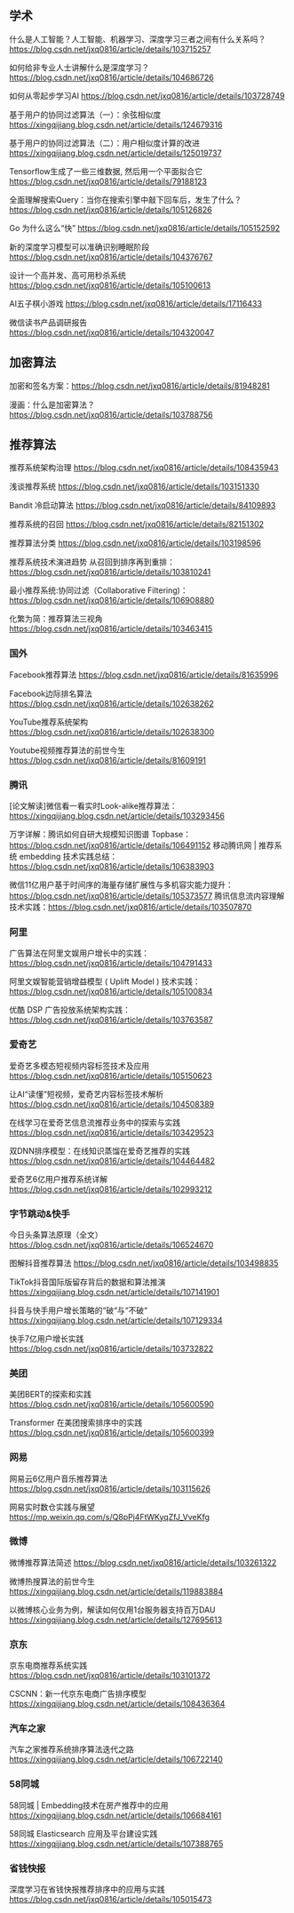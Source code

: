 ## 学术
什么是人工智能？人工智能、机器学习、深度学习三者之间有什么关系吗？
https://blog.csdn.net/jxq0816/article/details/103715257

如何给非专业人士讲解什么是深度学习？
https://blog.csdn.net/jxq0816/article/details/104686726

如何从零起步学习AI
https://blog.csdn.net/jxq0816/article/details/103728749

基于用户的协同过滤算法（一）：余弦相似度
https://xingqijiang.blog.csdn.net/article/details/124679316

基于用户的协同过滤算法（二）：用户相似度计算的改进
https://xingqijiang.blog.csdn.net/article/details/125019737

Tensorflow生成了一些三维数据, 然后用一个平面拟合它
https://blog.csdn.net/jxq0816/article/details/79188123

全面理解搜索Query：当你在搜索引擎中敲下回车后，发生了什么？
https://blog.csdn.net/jxq0816/article/details/105126826

Go 为什么这么“快”
https://blog.csdn.net/jxq0816/article/details/105152592

新的深度学习模型可以准确识别睡眠阶段
https://blog.csdn.net/jxq0816/article/details/104376767

设计一个高并发、高可用秒杀系统
https://blog.csdn.net/jxq0816/article/details/105100613

AI五子棋小游戏
https://blog.csdn.net/jxq0816/article/details/17116433

微信读书产品调研报告
https://blog.csdn.net/jxq0816/article/details/104320047

## 加密算法

加密和签名方案：https://blog.csdn.net/jxq0816/article/details/81948281

漫画：什么是加密算法？https://blog.csdn.net/jxq0816/article/details/103788756

## 推荐算法

推荐系统架构治理
https://blog.csdn.net/jxq0816/article/details/108435943

浅谈推荐系统
https://blog.csdn.net/jxq0816/article/details/103151330

Bandit 冷启动算法
https://blog.csdn.net/jxq0816/article/details/84109893

推荐系统的召回
https://blog.csdn.net/jxq0816/article/details/82151302

推荐算法分类
https://blog.csdn.net/jxq0816/article/details/103198596

推荐系统技术演进趋势
从召回到排序再到重排：https://blog.csdn.net/jxq0816/article/details/103810241

最小推荐系统:协同过滤（Collaborative Filtering)：https://blog.csdn.net/jxq0816/article/details/106908880

化繁为简：推荐算法三视角 https://blog.csdn.net/jxq0816/article/details/103463415



### 国外

Facebook推荐算法
https://blog.csdn.net/jxq0816/article/details/81635996

Facebook边际排名算法
https://blog.csdn.net/jxq0816/article/details/102638262

YouTube推荐系统架构
https://blog.csdn.net/jxq0816/article/details/102638300

Youtube视频推荐算法的前世今生
https://blog.csdn.net/jxq0816/article/details/81609191

### 腾讯
[论文解读]微信看一看实时Look-alike推荐算法：https://xingqijiang.blog.csdn.net/article/details/103293456

万字详解：腾讯如何自研大规模知识图谱 Topbase：https://blog.csdn.net/jxq0816/article/details/106491152
移动腾讯网 | 推荐系统 embedding 技术实践总结：https://blog.csdn.net/jxq0816/article/details/106383903

微信11亿用户基于时间序的海量存储扩展性与多机容灾能力提升：https://blog.csdn.net/jxq0816/article/details/105373577
腾讯信息流内容理解技术实践：https://blog.csdn.net/jxq0816/article/details/103507870

### 阿里
广告算法在阿里文娱用户增长中的实践：https://blog.csdn.net/jxq0816/article/details/104791433

阿里文娱智能营销增益模型 ( Uplift Model ) 技术实践：https://blog.csdn.net/jxq0816/article/details/105100834

优酷 DSP 广告投放系统架构实践：https://blog.csdn.net/jxq0816/article/details/103763587

### 爱奇艺
爱奇艺多模态短视频内容标签技术及应用
https://blog.csdn.net/jxq0816/article/details/105150623

让AI“读懂”短视频，爱奇艺内容标签技术解析
https://blog.csdn.net/jxq0816/article/details/104508389

在线学习在爱奇艺信息流推荐业务中的探索与实践
https://blog.csdn.net/jxq0816/article/details/103429523

双DNN排序模型：在线知识蒸馏在爱奇艺推荐的实践
https://blog.csdn.net/jxq0816/article/details/104464482

爱奇艺6亿用户推荐系统详解
https://blog.csdn.net/jxq0816/article/details/102993212

### 字节跳动&快手

今日头条算法原理（全文）
https://blog.csdn.net/jxq0816/article/details/106524670

图解抖音推荐算法
https://blog.csdn.net/jxq0816/article/details/103498835

TikTok抖音国际版留存背后的数据和算法推演
https://xingqijiang.blog.csdn.net/article/details/107141901

抖音与快手用户增长策略的“破“与“不破“
https://xingqijiang.blog.csdn.net/article/details/107129334

快手7亿用户增长实践
https://blog.csdn.net/jxq0816/article/details/103732822

### 美团

美团BERT的探索和实践
https://blog.csdn.net/jxq0816/article/details/105600590

Transformer 在美团搜索排序中的实践
https://blog.csdn.net/jxq0816/article/details/105600399

### 网易
网易云6亿用户音乐推荐算法
https://blog.csdn.net/jxq0816/article/details/103115626

网易实时数仓实践与展望
https://mp.weixin.qq.com/s/Q8pPj4FtWKyqZfJ_VveKfg

### 微博
微博推荐算法简述
https://blog.csdn.net/jxq0816/article/details/103261322

微博热搜算法的前世今生
https://xingqijiang.blog.csdn.net/article/details/119883884

以微博核心业务为例，解读如何仅用1台服务器支持百万DAU
https://xingqijiang.blog.csdn.net/article/details/127695613

### 京东
京东电商推荐系统实践
https://blog.csdn.net/jxq0816/article/details/103101372

CSCNN：新一代京东电商广告排序模型
https://xingqijiang.blog.csdn.net/article/details/108436364

### 汽车之家

汽车之家推荐系统排序算法迭代之路
https://xingqijiang.blog.csdn.net/article/details/106722140

### 58同城

58同城 | Embedding技术在房产推荐中的应用
https://xingqijiang.blog.csdn.net/article/details/106684161

58同城 Elasticsearch 应用及平台建设实践
https://xingqijiang.blog.csdn.net/article/details/107388765

### 省钱快报

深度学习在省钱快报推荐排序中的应用与实践
https://blog.csdn.net/jxq0816/article/details/105015473